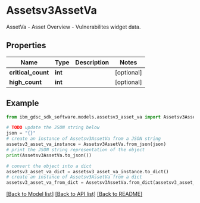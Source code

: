 # Assetsv3AssetVa

AssetVa - Asset Overview - Vulnerabilites widget data.

## Properties

Name | Type | Description | Notes
------------ | ------------- | ------------- | -------------
**critical_count** | **int** |  | [optional] 
**high_count** | **int** |  | [optional] 

## Example

```python
from ibm_gdsc_sdk_software.models.assetsv3_asset_va import Assetsv3AssetVa

# TODO update the JSON string below
json = "{}"
# create an instance of Assetsv3AssetVa from a JSON string
assetsv3_asset_va_instance = Assetsv3AssetVa.from_json(json)
# print the JSON string representation of the object
print(Assetsv3AssetVa.to_json())

# convert the object into a dict
assetsv3_asset_va_dict = assetsv3_asset_va_instance.to_dict()
# create an instance of Assetsv3AssetVa from a dict
assetsv3_asset_va_from_dict = Assetsv3AssetVa.from_dict(assetsv3_asset_va_dict)
```
[[Back to Model list]](../README.md#documentation-for-models) [[Back to API list]](../README.md#documentation-for-api-endpoints) [[Back to README]](../README.md)



